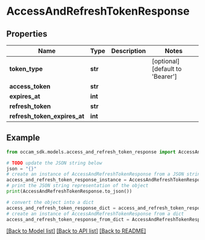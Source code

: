 # AccessAndRefreshTokenResponse


## Properties

Name | Type | Description | Notes
------------ | ------------- | ------------- | -------------
**token_type** | **str** |  | [optional] [default to 'Bearer']
**access_token** | **str** |  | 
**expires_at** | **int** |  | 
**refresh_token** | **str** |  | 
**refresh_token_expires_at** | **int** |  | 

## Example

```python
from occam_sdk.models.access_and_refresh_token_response import AccessAndRefreshTokenResponse

# TODO update the JSON string below
json = "{}"
# create an instance of AccessAndRefreshTokenResponse from a JSON string
access_and_refresh_token_response_instance = AccessAndRefreshTokenResponse.from_json(json)
# print the JSON string representation of the object
print(AccessAndRefreshTokenResponse.to_json())

# convert the object into a dict
access_and_refresh_token_response_dict = access_and_refresh_token_response_instance.to_dict()
# create an instance of AccessAndRefreshTokenResponse from a dict
access_and_refresh_token_response_from_dict = AccessAndRefreshTokenResponse.from_dict(access_and_refresh_token_response_dict)
```
[[Back to Model list]](../README.md#documentation-for-models) [[Back to API list]](../README.md#documentation-for-api-endpoints) [[Back to README]](../README.md)


